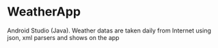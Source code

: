 # WeatherApp
Android Studio (Java). Weather datas are taken daily from Internet using json, xml parsers and shows on the app
